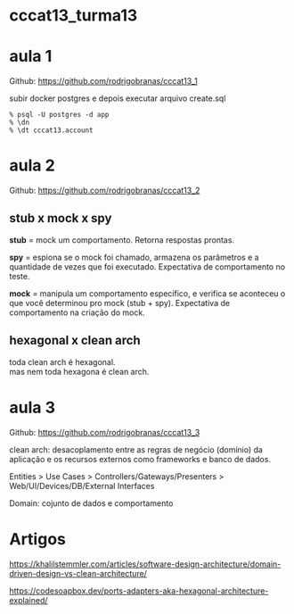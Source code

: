 # cccat13_turma13

# aula 1 

Github: https://github.com/rodrigobranas/cccat13_1

subir docker postgres e depois executar arquivo create.sql

```
% psql -U postgres -d app
% \dn
% \dt cccat13.account
``````

# aula 2

Github: https://github.com/rodrigobranas/cccat13_2

## stub x mock x spy

**stub** = mock um comportamento. Retorna respostas prontas.

**spy** = espiona se o mock foi chamado, armazena os parâmetros e a quantidade de vezes que foi executado. Expectativa de comportamento no teste.

**mock** = manipula um comportamento específico, e verifica se aconteceu o que você determinou pro mock (stub + spy). Expectativa de comportamento na criação do mock.

## hexagonal x clean arch

toda clean arch é hexagonal.  
mas nem toda hexagona é clean arch.

# aula 3

Github: https://github.com/rodrigobranas/cccat13_3

clean arch: desacoplamento entre as regras de negócio (domínio) da aplicação e os recursos externos como frameworks e banco de dados.

Entities > Use Cases > Controllers/Gateways/Presenters > Web/UI/Devices/DB/External Interfaces

Domain: cojunto de dados e comportamento

# Artigos

https://khalilstemmler.com/articles/software-design-architecture/domain-driven-design-vs-clean-architecture/

https://codesoapbox.dev/ports-adapters-aka-hexagonal-architecture-explained/